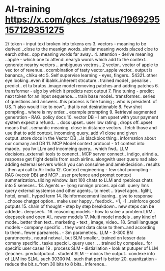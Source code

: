 # AI-training https://x.com/gkcs_/status/1969295157129351275


2/ token - input text broken into tokens ers
3. vectors - meaning to be derived ..close to the meanign words..similar meaning words placed cloe to earch other.. opp meaning words far away.. 
4. attention - derive meaning ..apple - which one to attend..nearyb words which add to the context.. generate nearby vectors .. ambiguous vectros.. 2 vector.. vector of apple to vec tor of revenue.. ccombination of tasty vector..apple vector.. output is bananca,, chiku etc
5. Self supervise learning - eyes, fingers.. 54321..other eye looking..even if ibalnk..inherent strcuture.. trained model , penalise.. predict.. et tu brutos..image model removing patches and adding patches
6. transformer - algo by which it predicts next output
7. Fine tuning - predict next token for an input sequence.... train base model.. transformer.. series of questions and answers..this process is fine tuning ;..who is president. of US.."i also would like to now".. that is not desirationable
8. Few shot pompting.. where is my order... example prompting
9. Retrieval augmented generation - RAG..policy docs
10. vector DB - I am upset with your payment system expect a refund.. .. docs upset.. user low rating , drops off..upset means that ..semantic meaning. close in distance vectors.. fetch those and use that to add context.
incomeing query..add v1 close and given output..store docs in the Vector DB ,..is blackbiox thing.. information about our comany and DB
11. MCP Model context protocol - trf context into maode.. you hv LLm and incomeing query... which fwd.. LLM decisions..externall tools to conenct.. MCP server connect.. indigo, airindia.. response get flight details from each airline..alongwith user queru nad also adding external servers which you can consulme and amekdecision.. results ..then api call to Air India
12. Context engineering - few shot prompting - RAG  (vecotr DB) and MCP ..user prefence and 
prompt context summarization..sliding window..last 100 chats to LLM and rpebious chats into 5 seneces.. 
13. Agents =- l;ong runnign proces. api call. query llms query external systemsn and other agents.. to meet .. travel agen.. fgliht, hotel, email.. hyped term
14. Reinformecement leaning.. give to response ..choose chatgpt option.. make user happy.. feedbck.. +1, -1
..reinforce good putputs
15. chain of thought - step by step breakdown.. new steps can be addede.. deepseek.. 
16. reasoning models - how to solve a problem.LRM.. deepseek and open AI.. newer models
17. Multi model models ..any kind of mode.. better then text.. marketing - text , image, video.. 
18. Small language models - company specific .. they want data close to them..and according to them.. fewer pareamets.. - 3m parametres.. LLM - 3-300 BN paratmeents.. neural netwal.. but SLM smaller.. trained on lesser data comany specific.. taske specici.. query user .. ..trained by compaies.. for specific user cases
19 . process SLM - distiallation - look at putuper of LLM (teacher.. preductputout.. student SLM -- micics the output.. condexe info of LLM ino SLM.. such 30300 M.. such that perf is better 
20. quanitzation - reduce the bit.s..from 30 bits to 8 bits.. inference..





